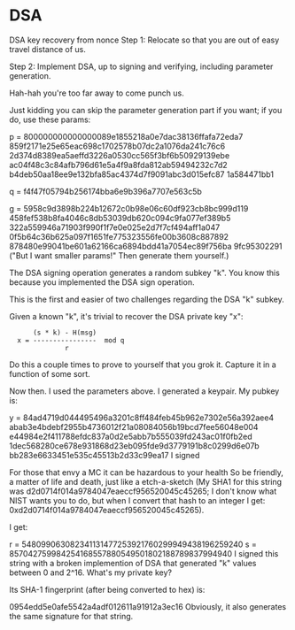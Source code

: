 # DSA
DSA key recovery from nonce
Step 1: Relocate so that you are out of easy travel distance of us.

Step 2: Implement DSA, up to signing and verifying, including parameter generation.

Hah-hah you're too far away to come punch us.

Just kidding you can skip the parameter generation part if you want; if you do, use these params:

 p = 800000000000000089e1855218a0e7dac38136ffafa72eda7
     859f2171e25e65eac698c1702578b07dc2a1076da241c76c6
     2d374d8389ea5aeffd3226a0530cc565f3bf6b50929139ebe
     ac04f48c3c84afb796d61e5a4f9a8fda812ab59494232c7d2
     b4deb50aa18ee9e132bfa85ac4374d7f9091abc3d015efc87
     1a584471bb1
 
 q = f4f47f05794b256174bba6e9b396a7707e563c5b
 
 g = 5958c9d3898b224b12672c0b98e06c60df923cb8bc999d119
     458fef538b8fa4046c8db53039db620c094c9fa077ef389b5
     322a559946a71903f990f1f7e0e025e2d7f7cf494aff1a047
     0f5b64c36b625a097f1651fe775323556fe00b3608c887892
     878480e99041be601a62166ca6894bdd41a7054ec89f756ba
     9fc95302291
("But I want smaller params!" Then generate them yourself.)

The DSA signing operation generates a random subkey "k". You know this because you implemented the DSA sign operation.

This is the first and easier of two challenges regarding the DSA "k" subkey.

Given a known "k", it's trivial to recover the DSA private key "x":

          (s * k) - H(msg)
      x = ----------------  mod q
                  r
Do this a couple times to prove to yourself that you grok it. Capture it in a function of some sort.

Now then. I used the parameters above. I generated a keypair. My pubkey is:

  y = 84ad4719d044495496a3201c8ff484feb45b962e7302e56a392aee4
      abab3e4bdebf2955b4736012f21a08084056b19bcd7fee56048e004
      e44984e2f411788efdc837a0d2e5abb7b555039fd243ac01f0fb2ed
      1dec568280ce678e931868d23eb095fde9d3779191b8c0299d6e07b
      bb283e6633451e535c45513b2d33c99ea17
I signed

For those that envy a MC it can be hazardous to your health
So be friendly, a matter of life and death, just like a etch-a-sketch
(My SHA1 for this string was d2d0714f014a9784047eaeccf956520045c45265; I don't know what NIST wants you to do, but when I convert that hash to an integer I get: 0xd2d0714f014a9784047eaeccf956520045c45265).

I get:

  r = 548099063082341131477253921760299949438196259240
  s = 857042759984254168557880549501802188789837994940
I signed this string with a broken implemention of DSA that generated "k" values between 0 and 2^16. What's my private key?

Its SHA-1 fingerprint (after being converted to hex) is:

0954edd5e0afe5542a4adf012611a91912a3ec16
Obviously, it also generates the same signature for that string.

